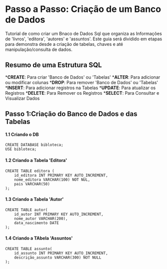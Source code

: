 # Passo a Passo: Criação de um Banco de Dados 
Tutorial de como criar um Bnaco de Dados Sql que organiza
as Informações de 'livros', 'editora', 'autores' e 'assuntos'.
Este guia será dividido em etapas para demonstra desde a 
criação de tabelas, chaves e até manipulação/consulta de dados.

## Resumo de uma Estrutura SQL
*__CREATE__: Para criar 'Banco de Dados' ou 'Tabelas'
*__ALTER__: Para adicionar ou modificar colunas 
*__DROP__: Para remover 'Banco de Dados' ou 'Tabelas'
*__INSERT__: Para adicionar registros na Tabelas
*__UPDATE__: Para atualizar os Registros
*__DELETE__: Para Remover os Registros
*__SELECT__: Para Consultar e Visualizar Dados

## Passo 1:Criação do Banco de Dados e das Tabelas 
#### 1.1 Criando o DB 
```
CREATE DATABASE bibloteca;
USE bibloteca; 
```

#### 1.2 Criando a Tabela 'Editora'
```
CREATE TABLE editora (
    id_editora INT PRIMARY KEY AUTO_INCREMENT,
    nome_editora VARCHAR(100) NOT NUL,
    pais VARCHAR(50)
);
```
#### 1.3 Criando a Tabela 'Autor'
```
CREATE TABLE autor(
    id_autor INT PRIMARY KEY AUTO_INCREMENT,
    nome_autor VARCHAR(200),
    data_nascimento DATE
);
```
#### 1.4 Criando a TAbela 'Assuntos'
```
CREATE TABLE assunto(
    id_assunto INT PRIMARY KEY AUTO_INCREMENT,
    descrição_assunto VARCHAR(300) NOT NULL
);
```


